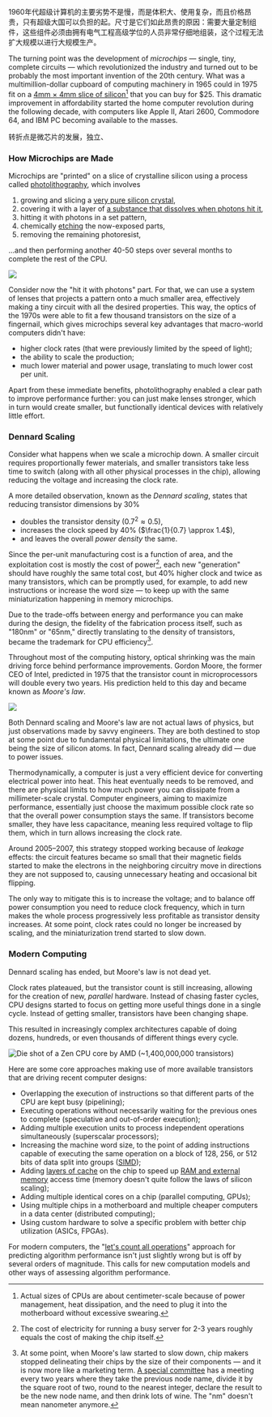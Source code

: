 
1960年代超级计算机的主要劣势不是慢，而是体积大、使用复杂，而且价格昂贵，只有超级大国可以负担的起。尺寸是它们如此昂贵的原因：需要大量定制组件，这些组件必须由拥有电气工程高级学位的人员非常仔细地组装，这个过程无法扩大规模以进行大规模生产。

The turning point was the development of *microchips* — single, tiny, complete circuits — which revolutionized the industry and turned out to be probably the most important invention of the 20th century. What was a multimillion-dollar cupboard of computing machinery in 1965 could in 1975 fit on a [4mm × 4mm slice of silicon](https://en.wikipedia.org/wiki/MOS_Technology_6502)[^size] that you can buy for $25. This dramatic improvement in affordability started the home computer revolution during the following decade, with computers like Apple II, Atari 2600, Commodore 64, and IBM PC becoming available to the masses.

转折点是微芯片的发展，独立、

[^size]: Actual sizes of CPUs are about centimeter-scale because of power management, heat dissipation, and the need to plug it into the motherboard without excessive swearing.

### How Microchips are Made

Microchips are "printed" on a slice of crystalline silicon using a process called [photolithography](https://en.wikipedia.org/wiki/Photolithography), which involves

1. growing and slicing a [very pure silicon crystal](https://en.wikipedia.org/wiki/Wafer_(electronics)),
2. covering it with a layer of [a substance that dissolves when photons hit it](https://en.wikipedia.org/wiki/Photoresist),
3. hitting it with photons in a set pattern,
4. chemically [etching](https://en.wikipedia.org/wiki/Etching_(microfabrication)) the now-exposed parts,
5. removing the remaining photoresist,

…and then performing another 40-50 steps over several months to complete the rest of the CPU.

![](../img/lithography.png)

Consider now the "hit it with photons" part. For that, we can use a system of lenses that projects a pattern onto a much smaller area, effectively making a tiny circuit with all the desired properties. This way, the optics of the 1970s were able to fit a few thousand transistors on the size of a fingernail, which gives microchips several key advantages that macro-world computers didn't have:

- higher clock rates (that were previously limited by the speed of light);
- the ability to scale the production;
- much lower material and power usage, translating to much lower cost per unit.

Apart from these immediate benefits, photolithography enabled a clear path to improve performance further: you can just make lenses stronger, which in turn would create smaller, but functionally identical devices with relatively little effort.

### Dennard Scaling

Consider what happens when we scale a microchip down. A smaller circuit requires proportionally fewer materials, and smaller transistors take less time to switch (along with all other physical processes in the chip), allowing reducing the voltage and increasing the clock rate.

A more detailed observation, known as the *Dennard scaling*, states that reducing transistor dimensions by 30%

- doubles the transistor density ($0.7^2 \approx 0.5$),
- increases the clock speed by 40% ($\frac{1}{0.7} \approx 1.4$),
- and leaves the overall *power density* the same.

Since the per-unit manufacturing cost is a function of area, and the exploitation cost is mostly the cost of power[^power], each new "generation" should have roughly the same total cost, but 40% higher clock and twice as many transistors, which can be promptly used, for example, to add new instructions or increase the word size — to keep up with the same miniaturization happening in memory microchips.

[^power]: The cost of electricity for running a busy server for 2-3 years roughly equals the cost of making the chip itself.

Due to the trade-offs between energy and performance you can make during the design, the fidelity of the fabrication process itself, such as "180nm" or "65nm," directly translating to the density of transistors, became the trademark for CPU efficiency[^fidelity].

[^fidelity]: At some point, when Moore's law started to slow down, chip makers stopped delineating their chips by the size of their components — and it is now more like a marketing term. [A special committee](https://en.wikipedia.org/wiki/International_Technology_Roadmap_for_Semiconductors) has a meeting every two years where they take the previous node name, divide it by the square root of two, round to the nearest integer, declare the result to be the new node name, and then drink lots of wine. The "nm" doesn't mean nanometer anymore.

Throughout most of the computing history, optical shrinking was the main driving force behind performance improvements. Gordon Moore, the former CEO of Intel, predicted in 1975 that the transistor count in microprocessors will double every two years. His prediction held to this day and became known as *Moore's law*.

![](../img/dennard.ppm)

Both Dennard scaling and Moore's law are not actual laws of physics, but just observations made by savvy engineers. They are both destined to stop at some point due to fundamental physical limitations, the ultimate one being the size of silicon atoms. In fact, Dennard scaling already did — due to power issues.

Thermodynamically, a computer is just a very efficient device for converting electrical power into heat. This heat eventually needs to be removed, and there are physical limits to how much power you can dissipate from a millimeter-scale crystal. Computer engineers, aiming to maximize performance, essentially just choose the maximum possible clock rate so that the overall power consumption stays the same. If transistors become smaller, they have less capacitance, meaning less required voltage to flip them, which in turn allows increasing the clock rate.

Around 2005–2007, this strategy stopped working because of *leakage* effects: the circuit features became so small that their magnetic fields started to make the electrons in the neighboring circuitry move in directions they are not supposed to, causing unnecessary heating and occasional bit flipping.

The only way to mitigate this is to increase the voltage; and to balance off power consumption you need to reduce clock frequency, which in turn makes the whole process progressively less profitable as transistor density increases. At some point, clock rates could no longer be increased by scaling, and the miniaturization trend started to slow down.

<!--

### Power Efficiency

It may come as a surprise, but the primary metric for modern CPUs is not the clock frequency, but rather "useful operations per joule," or, more practically put, "useful operations per dollar."

Thermodynamically, a computer is just a very efficient device for converting electrical power into heat. This heat eventually needs to be removed, and it's not straightforward to do when you are working with a millimeter-scale crystal. There are physical limits to how much power you can consume and then dissipate.

Historically, the three main variables guiding microchip designs are power, performance, and area (PPA), commonly defined in watts, hertz, and nanometers. Until ~2005, cost, which was mainly a function of area, and performance, used to be the most important criteria. But as battery-driven mobile devices started replacing PCs, power quickly and firmly moved up on top of the list, followed by cost and performance.

Leakage: interfering magnetic fields make electrons move in the directions they are not supposed to and cause unnecessary heating. It isn't bad by itself: to mitigate it you need to increase the voltage, and it won't flick any bits. But the problem is that the smaller a circuit is, the harder it is to cope with this by isolating the wires. So modern chips keep the clock frequency at a level that won't cause overheat, although physically there aren't other reasons why they shouldn't.

-->

### Modern Computing

Dennard scaling has ended, but Moore's law is not dead yet.

Clock rates plateaued, but the transistor count is still increasing, allowing for the creation of new, *parallel* hardware. Instead of chasing faster cycles, CPU designs started to focus on getting more useful things done in a single cycle. Instead of getting smaller, transistors have been changing shape.

This resulted in increasingly complex architectures capable of doing dozens, hundreds, or even thousands of different things every cycle.

![Die shot of a Zen CPU core by AMD (~1,400,000,000 transistors)](../img/die-shot.jpg)

Here are some core approaches making use of more available transistors that are driving recent computer designs:

- Overlapping the execution of instructions so that different parts of the CPU are kept busy (pipelining);
- Executing operations without necessarily waiting for the previous ones to complete (speculative and out-of-order execution);
- Adding multiple execution units to process independent operations simultaneously (superscalar processors);
- Increasing the machine word size, to the point of adding instructions capable of executing the same operation on a block of 128, 256, or 512 bits of data split into groups ([SIMD](/hpc/simd/));
- Adding [layers of cache](/hpc/cpu-cache/) on the chip to speed up [RAM and external memory](/hpc/external-memory/) access time (memory doesn't quite follow the laws of silicon scaling);
- Adding multiple identical cores on a chip (parallel computing, GPUs);
- Using multiple chips in a motherboard and multiple cheaper computers in a data center (distributed computing);
- Using custom hardware to solve a specific problem with better chip utilization (ASICs, FPGAs).

For modern computers, the "[let's count all operations](../)" approach for predicting algorithm performance isn't just slightly wrong but is off by several orders of magnitude. This calls for new computation models and other ways of assessing algorithm performance.

<!--

Pointer jumping and processing in most scripting languages: $10^7$
Branchy operations in native languages: $10^8$
Branchless scalar processing in native languages: $10^9$
Bandwidth-bound or complex SIMD applications: $10^{10}$
Linear algebra, single core: $10^{11}$
Typical desktop CPU: $10^{12}$
Typical mobile phone GPU: $10^{12}$
Typical integrated graphics card: $2 \cdot 10^{12}$
High-end gaming setups: $10^{13}$
Deep learning hardware: $10^{14}$
Deep learning full rigs: $10^{15}$
Being considered a supercomputer: $10^{16}$
Setups used to train LM neural networks: $5 \cdot 10^{17}$
Fugaku (#1): $2 \cdot 10^{18}$
Folding@home: $3 \cdot 10^{18}$

-->

